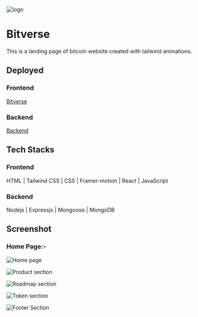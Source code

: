 ![logo](https://github.com/paraskamaliya/Paras_Kamaliya-Frontend_Developer/assets/130351451/839df833-1a0c-441f-96b9-14572b155cb1)

# Bitverse

This is a landing page of bitcoin website created with tailwind animations.

## Deployed

### Frontend
[Bitverse](https://bitverse.vercel.app/)

### Backend
[Backend](https://bitcoin-xaie.onrender.com/)

## Tech Stacks

### Frontend
HTML | Tailwind CSS | CSS | Framer-motion | React | JavaScript

### Backend
Nodejs | Expressjs | Mongoose | MongoDB

## Screenshot
### Home Page:-

![Home page](https://github.com/paraskamaliya/Paras_Kamaliya-Frontend_Developer/assets/130351451/a643c720-a044-46fa-bcc1-d579e66553f4)

![Product section](https://github.com/paraskamaliya/Paras_Kamaliya-Frontend_Developer/assets/130351451/b17b87aa-7403-4c20-ae44-94b83de8e99e)

![Roadmap section](https://github.com/paraskamaliya/Paras_Kamaliya-Frontend_Developer/assets/130351451/ab7839db-7432-4cf4-ac8d-a7552fad70ab)

![Token section](https://github.com/paraskamaliya/Paras_Kamaliya-Frontend_Developer/assets/130351451/25109645-c7d9-44fb-8188-d76682b9127b)

![Footer Section](https://github.com/paraskamaliya/Paras_Kamaliya-Frontend_Developer/assets/130351451/e610debd-48a9-453a-a3c4-3cd3317e360f)
